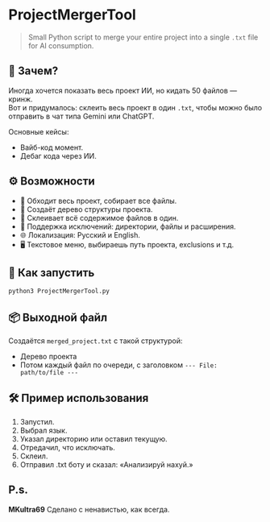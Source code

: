 # ProjectMergerTool

> Small Python script to merge your entire project into a single `.txt` file for AI consumption.

## 🧠 Зачем?

Иногда хочется показать весь проект ИИ, но кидать 50 файлов — кринж.  
Вот и придумалось: склеить весь проект в один `.txt`, чтобы можно было отправить в чат типа Gemini или ChatGPT.

Основные кейсы:
- Вайб-код момент.
- Дебаг кода через ИИ.

## ⚙️ Возможности

- 📂 Обходит весь проект, собирает все файлы.
- 🧾 Создаёт дерево структуры проекта.
- 📜 Склеивает всё содержимое файлов в один.
- 🚫 Поддержка исключений: директории, файлы и расширения.
- 🌐 Локализация: Русский и English.
- 🖥️ Текстовое меню, выбираешь путь проекта, exclusions и т.д.

## 🚀 Как запустить

```bash
python3 ProjectMergerTool.py
````

## 📦 Выходной файл

Создаётся `merged_project.txt` с такой структурой:

* Дерево проекта
* Потом каждый файл по очереди, с заголовком `--- File: path/to/file ---`

## 🛠 Пример использования

1. Запустил.
2. Выбрал язык.
3. Указал директорию или оставил текущую.
4. Отредачил, что исключать.
5. Склеил.
6. Отправил .txt боту и сказал: «Анализируй нахуй.»


## P.s.

**MKultra69**
Сделано с ненавистью, как всегда.
